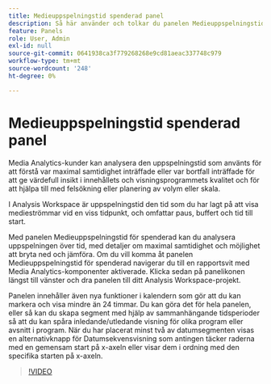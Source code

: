 ```yaml
---
title: Medieuppspelningstid spenderad panel
description: Så här använder och tolkar du panelen Medieuppspelningstid för spenderad tid i Analysis Workspace.
feature: Panels
role: User, Admin
exl-id: null
source-git-commit: 0641938ca3f779268268e9cd81aeac337748c979
workflow-type: tm+mt
source-wordcount: '248'
ht-degree: 0%

---
```



# Medieuppspelningstid spenderad panel

Media Analytics-kunder kan analysera den uppspelningstid som använts för att förstå var maximal samtidighet inträffade eller var bortfall inträffade för att ge värdefull insikt i innehållets och visningsprogrammets kvalitet och för att hjälpa till med felsökning eller planering av volym eller skala.

I Analysis Workspace är uppspelningstid den tid som du har lagt på att visa medieströmmar vid en viss tidpunkt, och omfattar paus, buffert och tid till start.

Med panelen Medieuppspelningstid för spenderad kan du analysera uppspelningen över tid, med detaljer om maximal samtidighet och möjlighet att bryta ned och jämföra. Om du vill komma åt panelen Medieuppspelningstid för spenderad navigerar du till en rapportsvit med Media Analytics-komponenter aktiverade. Klicka sedan på panelikonen längst till vänster och dra panelen till ditt Analysis Workspace-projekt.

Panelen innehåller även nya funktioner i kalendern som gör att du kan markera och visa mindre än 24 timmar. Du kan göra det för hela panelen, eller så kan du skapa segment med hjälp av sammanhängande tidsperioder så att du kan spåra inledande/utledande visning för olika program eller avsnitt i program. När du har placerat minst två av datumsegmenten visas en alternativknapp för Datumsekvensvisning som antingen täcker raderna med en gemensam start på x-axeln eller visar dem i ordning med den specifika starten på x-axeln.

>[!VIDEO](https://video.tv.adobe.com/v/338699)
